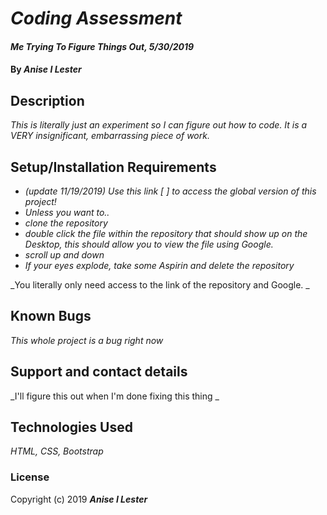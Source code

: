 # _Coding Assessment_

#### _Me Trying To Figure Things Out, 5/30/2019_

#### By _**Anise I Lester**_

## Description

_This is literally just an experiment so I can figure out how to code. It is a VERY insignificant, embarrassing piece of work._

## Setup/Installation Requirements

* _(update 11/19/2019) Use this link [ ] to access the global version of this project!_
* _Unless you want to.._
* _clone the repository_
* _double click the file within the repository that should show up on the Desktop, this should allow you to view the file using Google._
* _scroll up and down_
* _If your eyes explode, take some Aspirin and delete the repository_


_You literally only need access to the link of the repository and Google. _

## Known Bugs

_This whole project is a bug right now_

## Support and contact details

_I'll figure this out when I'm done fixing this thing _

## Technologies Used

_HTML, CSS, Bootstrap_


### License

Copyright (c) 2019 **_Anise I Lester_**
